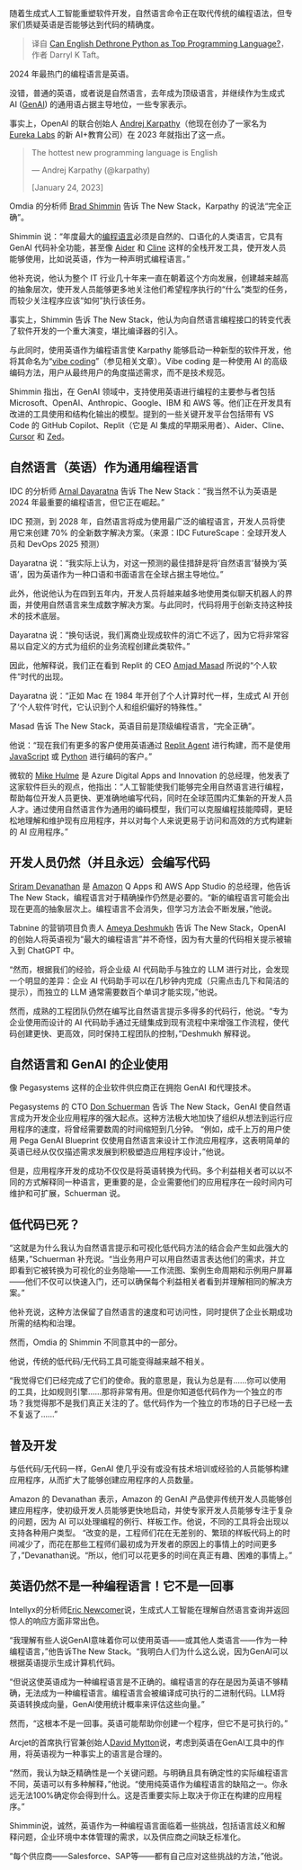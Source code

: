 
<!--
title: 英语会取代Python成为顶级编程语言吗？
cover: https://cdn.thenewstack.io/media/2025/02/3c062e38-brett-jordan-pompxtcvyho-unsplash-1-1024x768-copy.png
-->

随着生成式人工智能重塑软件开发，自然语言命令正在取代传统的编程语法，但专家们质疑英语是否能够达到代码的精确度。

> 译自 [Can English Dethrone Python as Top Programming Language?](https://thenewstack.io/can-english-dethrone-python-as-top-programming-language/)，作者 Darryl K Taft。

2024 年最热门的编程语言是英语。

没错，普通的英语，或者说是自然语言，去年成为顶级语言，并继续作为生成式 AI ([GenAI](https://thenewstack.io/generative-ai-in-2023-genai-tools-became-table-stakes/)) 的通用语占据主导地位，一些专家表示。

事实上，OpenAI 的联合创始人 [Andrej Karpathy](https://github.com/karpathy)（他现在创办了一家名为 [Eureka Labs](https://eurekalabs.ai/) 的新 AI+教育公司）在 2023 年就指出了这一点。

> The hottest new programming language is English
>
> — Andrej Karpathy (@karpathy)
>
> [January 24, 2023]

Omdia 的分析师 [Brad Shimmin](https://www.linkedin.com/in/bradshimmin/) 告诉 The New Stack，Karpathy 的说法“完全正确”。

Shimmin 说：“年度最大的[编程语言](https://thenewstack.io/language-wars-2024-python-leads-java-maintains-rust-rises/)必须是自然的、口语化的人类语言，它具有 GenAI 代码补全功能，甚至像 [Aider](https://aider.chat/) 和 [Cline](https://github.com/cline/cline) 这样的全栈开发工具，使开发人员能够使用，比如说英语，作为一种声明式编程语言。”

他补充说，他认为整个 IT 行业几十年来一直在朝着这个方向发展，创建越来越高的抽象层次，使开发人员能够更多地关注他们希望程序执行的“什么”类型的任务，而较少关注程序应该“如何”执行该任务。

事实上，Shimmin 告诉 The New Stack，他认为向自然语言编程接口的转变代表了软件开发的一个重大演变，堪比编译器的引入。

与此同时，使用英语作为编程语言使 Karpathy 能够启动一种新型的软件开发，他将其命名为“[vibe coding](https://x.com/karpathy/status/1886192184808149383)”（参见相关文章）。Vibe coding 是一种使用 AI 的高级编码方法，用户从最终用户的角度描述需求，而不是技术规范。

Shimmin 指出，在 GenAI 领域中，支持使用英语进行编程的主要参与者包括 Microsoft、OpenAI、Anthropic、Google、IBM 和 AWS 等。他们正在开发具有改进的工具使用和结构化输出的模型。提到的一些关键开发平台包括带有 VS Code 的 GitHub Copilot、Replit（它是 AI 集成的早期采用者）、Aider、Cline、[Cursor](https://www.cursor.com/) 和 [Zed](https://zed.dev/)。

## 自然语言（英语）作为通用编程语言

IDC 的分析师 [Arnal Dayaratna](https://www.idc.com/getdoc.jsp?containerId=PRF004946) 告诉 The New Stack：“我当然不认为英语是 2024 年最重要的编程语言，但它正在崛起。”

IDC 预测，到 2028 年，自然语言将成为使用最广泛的编程语言，开发人员将使用它来创建 70% 的全新数字解决方案。（来源：IDC FutureScape：全球开发人员和 DevOps 2025 预测）

Dayaratna 说：“我实际上认为，对这一预测的最佳措辞是将‘自然语言’替换为‘英语’，因为英语作为一种口语和书面语言在全球占据主导地位。”

此外，他说他认为在四到五年内，开发人员将越来越多地使用类似聊天机器人的界面，并使用自然语言来生成数字解决方案。与此同时，代码将用于创新支持这种技术的技术底层。

Dayaratna 说：“换句话说，我们离商业现成软件的消亡不远了，因为它将非常容易以自定义的方式为组织的业务流程创建此类软件。”

因此，他解释说，我们正在看到 Replit 的 CEO [Amjad Masad](https://www.linkedin.com/in/amjadmasad/) 所说的“个人软件”时代的出现。

Dayaratna 说：“正如 Mac 在 1984 年开创了个人计算时代一样，生成式 AI 开创了‘个人软件’时代，它认识到个人和组织偏好的特殊性。”

Masad 告诉 The New Stack，英语目前是顶级编程语言，“完全正确”。

他说：“现在我们有更多的客户使用英语通过 [Replit Agent](https://docs.replit.com/replitai/agent) 进行构建，而不是使用 [JavaScript](https://thenewstack.io/5-javascript-libraries-you-should-say-goodbye-to-in-2025/) 或 [Python](https://thenewstack.io/python-crowned-2024s-programming-king-driven-by-ai-ml/) 进行编码的客户。”

微软的 [Mike Hulme](https://www.linkedin.com/in/hulmemike/) 是 Azure Digital Apps and Innovation 的总经理，他发表了这家软件巨头的观点，他指出：“人工智能使我们能够完全用自然语言进行编程，帮助每位开发人员更快、更准确地编写代码，同时在全球范围内汇集新的开发人员人才。通过使用自然语言作为通用的编码模型，我们可以克服编程技能障碍，更轻松地理解和维护现有应用程序，并以对每个人来说更易于访问和高效的方式构建新的 AI 应用程序。”

## 开发人员仍然（并且永远）会编写代码

[Sriram Devanathan](https://www.linkedin.com/in/sriram-devanathan/) 是 [Amazon](https://aws.amazon.com/?utm_content=inline+mention) Q Apps 和 AWS App Studio 的总经理，他告诉 The New Stack，编程语言对于精确操作仍然是必要的。“新的编程语言可能会出现在更高的抽象层次上。编程语言不会消失，但学习方法会不断发展，”他说。

Tabnine 的营销项目负责人 [Ameya Deshmukh](https://www.linkedin.com/in/ameya-deshmukh/) 告诉 The New Stack，OpenAI 的创始人将英语视为“最大的编程语言”并不奇怪，因为有大量的代码相关提示被输入到 ChatGPT 中。

“然而，根据我们的经验，将企业级 AI 代码助手与独立的 LLM 进行对比，会发现一个明显的差异：企业 AI 代码助手可以在几秒钟内完成（只需点击几下和简洁的提示），而独立的 LLM 通常需要数百个单词才能实现，”他说。

然而，成熟的工程团队仍然在编写比自然语言提示多得多的代码行，他说。“专为企业使用而设计的 AI 代码助手通过无缝集成到现有流程中来增强工作流程，使代码创建更快、更高效，同时保持工程团队的控制，”Deshmukh 解释说。

## 自然语言和 GenAI 的企业使用

像 Pegasystems 这样的企业软件供应商正在拥抱 GenAI 和代理技术。

Pegasystems 的 CTO [Don Schuerman](https://www.linkedin.com/in/donschuerman/) 告诉 The New Stack，GenAI 使自然语言成为开发企业应用程序的强大起点。这种方法极大地加快了组织从想法到运行应用程序的速度，将曾经需要数周的时间缩短到几分钟。
“例如，成千上万的用户使用 Pega GenAI Blueprint 仅使用自然语言来设计工作流应用程序，这表明简单的英语已经从仅仅描述需求发展到积极塑造应用程序设计，”他说。

但是，应用程序开发的成功不仅仅是将英语转换为代码。多个利益相关者可以以不同的方式解释同一种语言，更重要的是，企业需要他们的应用程序在一段时间内可维护和可扩展，Schuerman 说。

## 低代码已死？

“这就是为什么我认为自然语言提示和可视化低代码方法的结合会产生如此强大的结果，”Schuerman 补充说。“当业务用户可以用自然语言表达他们的需求，并立即看到它被转换为可视化的业务隐喻——工作流图、案例生命周期和示例用户屏幕——他们不仅可以快速入门，还可以确保每个利益相关者看到并理解相同的解决方案。”

他补充说，这种方法保留了自然语言的速度和可访问性，同时提供了企业长期成功所需的结构和治理。

然而，Omdia 的 Shimmin 不同意其中的一部分。

他说，传统的低代码/无代码工具可能变得越来越不相关。

“我觉得它们已经完成了它们的使命。我的意思是，我认为总是有……你可以使用的工具，比如规则引擎……那将非常有用。但是你知道低代码作为一个独立的市场？我觉得那不是我们真正关注的了。低代码作为一个独立的市场的日子已经一去不复返了……”

## 普及开发

与低代码/无代码一样，GenAI 使几乎没有或没有技术培训或经验的人员能够构建应用程序，从而扩大了能够创建应用程序的人员数量。

Amazon 的 Devanathan 表示，Amazon 的 GenAI 产品使非传统开发人员能够创建应用程序，使初级开发人员能够更快地启动，并使专家开发人员能够专注于复杂的问题，因为 AI 可以处理编程的例行、样板工作。他说，不同的工具将会出现以支持各种用户类型。
“改变的是，工程师们花在无差别的、繁琐的样板代码上的时间减少了，而花在那些工程师们最初成为开发者的原因上的事情上的时间更多了，”Devanathan说。“所以，他们可以花更多的时间在真正有趣、困难的事情上。”

## 英语仍然不是一种编程语言！它不是一回事

Intellyx的分析师[Eric Newcomer](https://intellyx.com/author/ericintellyx-com/)说，生成式人工智能在理解自然语言查询并返回惊人的响应方面非常出色。

“我理解有些人说GenAI意味着你可以使用英语——或其他人类语言——作为一种编程语言，”他告诉The New Stack。“我明白人们为什么这么说，因为GenAI可以根据英语提示生成计算机代码。

“但说这使英语成为一种编程语言是不正确的。编程语言的存在是因为英语不够精确，无法成为一种编程语言。编程语言会被编译成可执行的二进制代码。LLM将英语转换成向量，GenAI使用统计概率来评估这些向量。”

然而，“这根本不是一回事。英语可能帮助你创建一个程序，但它不是可执行的。”

Arcjet的首席执行官兼创始人[David Mytton](https://www.linkedin.com/in/davidmytton/)说，考虑到英语在GenAI工具中的作用，将英语视为一种事实上的语言是合理的。

“然而，我认为缺乏精确性是一个关键问题。与明确且具有确定性的实际编程语言不同，英语可以有多种解释，”他说。“使用纯英语作为编程语言的缺陷之一。你永远无法100%确定你会得到什么。这是否重要实际上取决于你正在构建的应用程序。”

Shimmin说，诚然，英语作为一种编程语言面临着一些挑战，包括语言歧义和解释问题，企业环境中本体管理的需求，以及供应商之间缺乏标准化。

“每个供应商——Salesforce、SAP等——都有自己应对这些挑战的方法，”他说。

